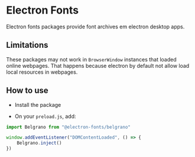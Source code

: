 # Electron Fonts

Electron fonts packages provide font archives em electron desktop apps.

## Limitations

These packages may not work in `BrowserWindow` instances that loaded online webpages. That happens because electron by default not allow load local resources in webpages.

## How to use

* Install the package

* On your `preload.js`, add:

```ts
import Belgrano from "@electron-fonts/belgrano"

window.addEventListener("DOMContentLoaded", () => {
    Belgrano.inject()
})
```